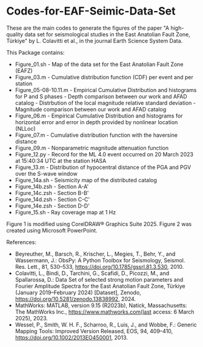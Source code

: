# Codes-for-EAF-Seimic-Data-Set
These are the main codes to generate the figures of the paper "A high-quality data set for seismological studies in the East Anatolian Fault Zone, Türkiye" by L. Colavitti et al., in the journal Earth Science System Data.

This Package contains:

- Figure_01.sh            - Map of the data set for the East Anatolian Fault Zone (EAFZ)
- Figure_03.m             - Cumulative distribution function (CDF) per event and per station
- Figure_05-08-10.11.m    - Empirical Cumulative Distribution and histograms for P and S phases
                          - Depth comparison between our work and AFAD catalog
                          - Distrbution of the local magnitude relative standard deviation
                          - Magnitude comparison between our work and AFAD catalog
- Figure_06.m             - Empirical Cumulative Distribution and histograms for horizontal error and error in depth provided by nonlinear location (NLLoc)
- Figure_07.m             - Cumulative distribution function with the haversine distance
- Figure_09.m             - Nonparametric magnitude attenuation function
- Figure_12.py            - Record for the ML 4.0 event occurred on 20 March 2023 at 15:40:34 UTC at the station HASA
- Figure_13.m             - Distribution of hypocentral distance of the PGA and PGV over the S-wave window
- Figure_14a.sh           - Seismicity map of the distributed catalog
- Figure_14b.zsh          - Section A-A'
- Figure_14c.zsh          - Section B-B'
- Figure_14d.zsh          - Section C-C'
- Figure_14e.zsh          - Section D-D'
- Figure_15.sh            - Ray coverage map at 1 Hz

Figure 1 is modified using CorelDRAW® Graphics Suite 2025.
Figure 2 was created using Microsoft PowerPoint.

References:
- Beyreuther, M., Barsch, R., Krischer, L., Megies, T., Behr, Y., and Wassermann, J.: ObsPy: A Python Toolbox for Seismology, Seismol. Res. Lett., 81, 530–533, https://doi.org/10.1785/gssrl.81.3.530, 2010.
- Colavitti, L., Bindi, D., Tarchini, G., Scafidi, D., Picozzi, M., and Spallarossa, D.: Data Set of selected strong motion parameters and Fourier Amplitude Spectra for the East Anatolian Fault Zone, Türkiye (January 2019–February 2024) [Dataset], Zenodo, https://doi.org/10.5281/zenodo.13838992, 2024.
- MathWorks: MATLAB, version 9.15 (R2023b), Natick, Massachusetts: The MathWorks Inc., https://www.mathworks.com(last access: 6 March 2025), 2023.
- Wessel, P., Smith, W. H. F., Scharroo, R., Luis, J., and Wobbe, F.: Generic Mapping Tools: Improved Version Released, EOS, 94, 409–410, https://doi.org/10.1002/2013EO450001, 2013.
